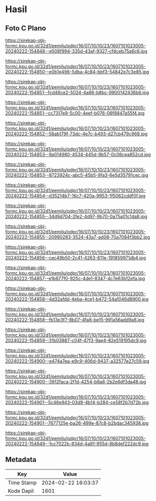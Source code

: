 # Hasil

## Foto C Plano

https://sirekap-obj-formc.kpu.go.id/32d1/pemilu/pdpr/16/07/10/10/23/1607101023005-20240222-154848--e508f994-335d-43af-9327-cf4ceb75a6c6.jpg

https://sirekap-obj-formc.kpu.go.id/32d1/pemilu/pdpr/16/07/10/10/23/1607101023005-20240222-154850--e0b1e496-5dba-4c84-bbf3-54842e7c3e85.jpg

https://sirekap-obj-formc.kpu.go.id/32d1/pemilu/pdpr/16/07/10/10/23/1607101023005-20240222-154851--fcd48ce2-5024-4a86-b8bc-9900142436b6.jpg

https://sirekap-obj-formc.kpu.go.id/32d1/pemilu/pdpr/16/07/10/10/23/1607101023005-20240222-154851--cc7317e9-5c00-4eef-b076-06f8847a55f4.jpg

https://sirekap-obj-formc.kpu.go.id/32d1/pemilu/pdpr/16/07/10/10/23/1607101023005-20240222-154852--58ab179f-73dc-4e7c-b493-d27cb479c968.jpg

https://sirekap-obj-formc.kpu.go.id/32d1/pemilu/pdpr/16/07/10/10/23/1607101023005-20240222-154853--9a014980-4534-445d-9b57-0c08cea852cd.jpg

https://sirekap-obj-formc.kpu.go.id/32d1/pemilu/pdpr/16/07/10/10/23/1607101023005-20240222-154853--8723924c-abc5-45b5-9fa3-6e5d35791cec.jpg

https://sirekap-obj-formc.kpu.go.id/32d1/pemilu/pdpr/16/07/10/10/23/1607101023005-20240222-154854--d35214b7-16c7-420a-9953-1f5062cddf0f.jpg

https://sirekap-obj-formc.kpu.go.id/32d1/pemilu/pdpr/16/07/10/10/23/1607101023005-20240222-154855--34d9d704-2fe2-4d97-9b70-0a75a01c1da8.jpg

https://sirekap-obj-formc.kpu.go.id/32d1/pemilu/pdpr/16/07/10/10/23/1607101023005-20240222-154855--20990283-3524-43a7-ad08-70a7084f3bb2.jpg

https://sirekap-obj-formc.kpu.go.id/32d1/pemilu/pdpr/16/07/10/10/23/1607101023005-20240222-154856--cec49b50-2c41-4263-811e-191859971db4.jpg

https://sirekap-obj-formc.kpu.go.id/32d1/pemilu/pdpr/16/07/10/10/23/1607101023005-20240222-154857--e1b677f0-925c-4de1-8347-4c7e63b12efa.jpg

https://sirekap-obj-formc.kpu.go.id/32d1/pemilu/pdpr/16/07/10/10/23/1607101023005-20240222-154858--4d32afdd-4eba-4ce1-b472-54a1046d8900.jpg

https://sirekap-obj-formc.kpu.go.id/32d1/pemilu/pdpr/16/07/10/10/23/1607101023005-20240222-154858--fb13e3f7-8b07-4fa8-be15-991a56add9a8.jpg

https://sirekap-obj-formc.kpu.go.id/32d1/pemilu/pdpr/16/07/10/10/23/1607101023005-20240222-154859--31b03887-c04f-47f3-9ae4-82e519195dc9.jpg

https://sirekap-obj-formc.kpu.go.id/32d1/pemilu/pdpr/16/07/10/10/23/1607101023005-20240222-154900--e474a7ea-e9c9-406d-9437-a32577e27c59.jpg

https://sirekap-obj-formc.kpu.go.id/32d1/pemilu/pdpr/16/07/10/10/23/1607101023005-20240222-154900--3912faca-2f1d-4254-b8a8-2b2e6df3da48.jpg

https://sirekap-obj-formc.kpu.go.id/32d1/pemilu/pdpr/16/07/10/10/23/1607101023005-20240222-154901--5c46e943-03d9-4b14-b284-ce58f2b7d72b.jpg

https://sirekap-obj-formc.kpu.go.id/32d1/pemilu/pdpr/16/07/10/10/23/1607101023005-20240222-154901--7677125e-ba26-499e-87c8-b2bdac345938.jpg

https://sirekap-obj-formc.kpu.go.id/32d1/pemilu/pdpr/16/07/10/10/23/1607101023005-20240222-154849--1cc7022b-834d-4a91-955d-8b8def222dc9.jpg


## Metadata

| Key        | Value               |
| ---------- | ------------------- |
| Time Stamp | 2024-02-22 16:03:37 |
| Kode Dapil | 1601                |



